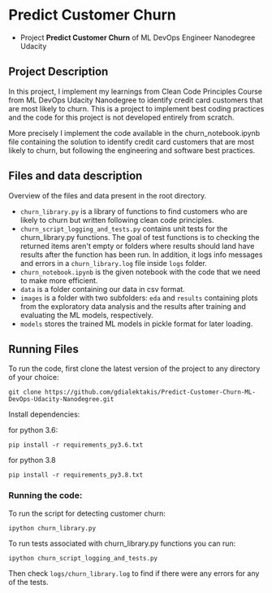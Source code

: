 # Predict Customer Churn

- Project **Predict Customer Churn** of ML DevOps Engineer Nanodegree Udacity

## Project Description
In this project, I implement my learnings from Clean Code Principles Course from ML DevOps Udacity Nanodegree to identify credit card customers that are most likely to churn. 
This is a project to implement best coding practices and the code for this project is not developed entirely from scratch.

More precisely I implement the code available in the churn_notebook.ipynb file containing the solution to identify credit card customers that are most likely to churn, but following the engineering and software best practices.

## Files and data description
Overview of the files and data present in the root directory. 
- `churn_library.py` is a library of functions to find customers who are likely to churn but written following clean code principles.
- `churn_script_logging_and_tests.py` contains unit tests for the churn_library.py functions. The goal of test functions is to checking the returned items aren't empty or folders where results should land have results after the function has been run. In addition, it logs info messages and errors in a `churn_library.log` file inside `logs` folder.
- `churn_notebook.ipynb` is the given notebook with the code that we need to make more efficient.
- `data` is a folder containing our data in csv format.
- `images` is a folder with two subfolders: `eda` and `results` containing plots from the exploratory data analysis and the results after training and evaluating the ML models, respectively.
- `models` stores the trained ML models in pickle format for later loading.
## Running Files
To run the code, first clone the latest version of the project to any directory of your choice:
```
git clone https://github.com/gdialektakis/Predict-Customer-Churn-ML-DevOps-Udacity-Nanodegree.git
```

Install dependencies:

for python 3.6:
```
pip install -r requirements_py3.6.txt
```
for python 3.8
```
pip install -r requirements_py3.8.txt
```


### Running the code:
To run the script for detecting customer churn:
```
ipython churn_library.py
```

To run tests associated with churn_library.py functions you can run:
```
ipython churn_script_logging_and_tests.py
```
Then check `logs/churn_library.log` to find if there were any errors for any of the tests.